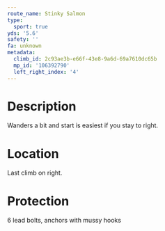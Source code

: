 ```yaml
---
route_name: Stinky Salmon
type:
  sport: true
yds: '5.6'
safety: ''
fa: unknown
metadata:
  climb_id: 2c93ae3b-e66f-43e8-9a6d-69a7610dc65b
  mp_id: '106392790'
  left_right_index: '4'
---
```

# Description
Wanders a bit and start is easiest if you stay to right.

# Location
Last climb on right.

# Protection
6 lead bolts, anchors with mussy hooks
